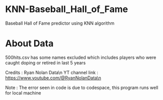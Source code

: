 # KNN-Baseball_Hall_of_Fame
Baseball Hall of Fame predictor using KNN algorithm

# About Data

500hits.csv has some names excluded which includes players who were caught doping or retired in last 5 years

Credits : Ryan Nolan Data\n
YT channel link : https://www.youtube.com/@RyanNolanData\n

Note : The error seen in code is due to codespace, this program runs well for local machine
